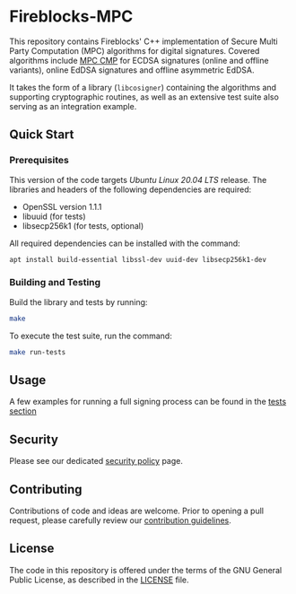 # Fireblocks-MPC

This repository contains Fireblocks' C++ implementation of Secure Multi Party Computation (MPC) algorithms for digital signatures. Covered algorithms include [MPC CMP](https://eprint.iacr.org/2020/492) for ECDSA signatures (online and offline variants), online EdDSA signatures and offline asymmetric EdDSA.

It takes the form of a library (`libcosigner`) containing the algorithms and supporting cryptographic routines, as well as an extensive test suite also serving as an integration example.

## Quick Start

### Prerequisites

This version of the code targets *Ubuntu Linux 20.04 LTS* release.
The libraries and headers of the following dependencies are required:

* OpenSSL version 1.1.1
* libuuid (for tests)
* libsecp256k1 (for tests, optional)

All required dependencies can be installed with the command:
```sh
apt install build-essential libssl-dev uuid-dev libsecp256k1-dev
```

### Building and Testing

Build the library and tests by running:
```sh
make
```

To execute the test suite, run the command:
```sh
make run-tests
```

## Usage

A few examples for running a full signing process can be found in the [tests section](https://github.com/fireblocks/fireblocks-mpc/tree/main/test/cosigner)

## Security

Please see our dedicated [security policy](SECURITY.md) page.

## Contributing

Contributions of code and ideas are welcome. Prior to opening a pull request, please carefully review our [contribution guidelines](CONTRIBUTING.md).

## License

The code in this repository is offered under the terms of the GNU General Public License, as described in the [LICENSE](LICENSE) file.
